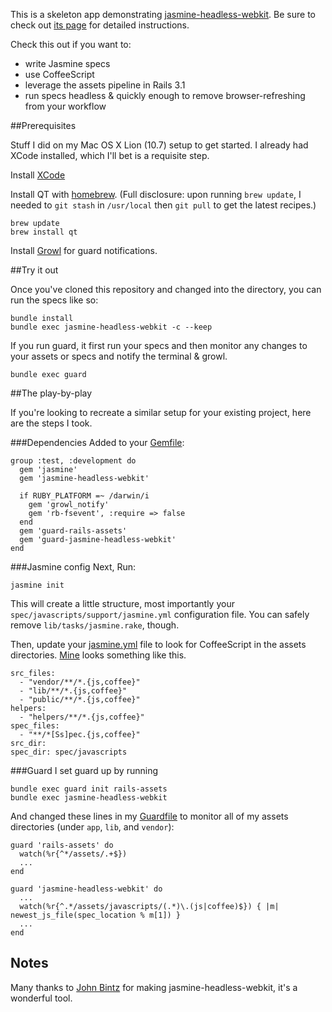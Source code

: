 This is a skeleton app demonstrating [jasmine-headless-webkit](http://github.com/johnbintz/jasmine-headless-webkit/). Be sure to check out [its page](https://johnbintz.github.com/jasmine-headless-webkit/) for detailed instructions.

Check this out if you want to:

* write Jasmine specs
* use CoffeeScript
* leverage the assets pipeline in Rails 3.1
* run specs headless & quickly enough to remove browser-refreshing from your workflow

##Prerequisites

Stuff I did on my Mac OS X Lion (10.7) setup to get started. I already had XCode installed, which I'll bet is a requisite step.

Install [XCode](http://itunes.apple.com/us/app/xcode/id448457090?mt=12)

Install QT with [homebrew](https://github.com/mxcl/homebrew). (Full disclosure: upon running `brew update`, I needed to `git stash` in `/usr/local` then `git pull` to get the latest recipes.)

    brew update
    brew install qt

Install [Growl](http://growl.info/index.php) for guard notifications.

##Try it out

Once you've cloned this repository and changed into the directory, you can run the specs like so:

    bundle install
    bundle exec jasmine-headless-webkit -c --keep

If you run guard, it first run your specs and then monitor any changes to your assets or specs and notify the terminal & growl.

    bundle exec guard


##The play-by-play

If you're looking to recreate a similar setup for your existing project, here are the steps I took.

###Dependencies
Added to your [Gemfile](https://github.com/searls/jasmine-headless-webkit-rails-skeleton/blob/master/Gemfile):

    group :test, :development do
      gem 'jasmine'
      gem 'jasmine-headless-webkit'
  
      if RUBY_PLATFORM =~ /darwin/i
        gem 'growl_notify'
        gem 'rb-fsevent', :require => false 
      end
      gem 'guard-rails-assets'
      gem 'guard-jasmine-headless-webkit'
    end
    
###Jasmine config
Next, Run:

    jasmine init

This will create a little structure, most importantly your `spec/javascripts/support/jasmine.yml` configuration file. You can safely remove `lib/tasks/jasmine.rake`, though.

Then, update your [jasmine.yml](https://github.com/searls/jasmine-headless-webkit-rails-skeleton/blob/master/spec/javascripts/support/jasmine.yml) file to look for CoffeeScript in the assets directories. [Mine](https://github.com/searls/jasmine-headless-webkit-rails-skeleton/blob/master/spec/javascripts/support/jasmine.yml) looks something like this.

    src_files:
      - "vendor/**/*.{js,coffee}"
      - "lib/**/*.{js,coffee}"
      - "public/**/*.{js,coffee}"
    helpers:
      - "helpers/**/*.{js,coffee}"
    spec_files:
      - "**/*[Ss]pec.{js,coffee}"
    src_dir:
    spec_dir: spec/javascripts

###Guard
I set guard up by running

    bundle exec guard init rails-assets
    bundle exec jasmine-headless-webkit
    
And changed these lines in my [Guardfile](https://github.com/searls/jasmine-headless-webkit-rails-skeleton/blob/master/Guardfile) to monitor all of my assets directories (under `app`, `lib`, and `vendor`):

    guard 'rails-assets' do
      watch(%r{^*/assets/.+$})
      ...
    end

    guard 'jasmine-headless-webkit' do
      ...
      watch(%r{^.*/assets/javascripts/(.*)\.(js|coffee)$}) { |m| newest_js_file(spec_location % m[1]) }
      ...
    end

## Notes

Many thanks to [John Bintz](http://twitter.com/johnbintz) for making jasmine-headless-webkit, it's a wonderful tool.


  

